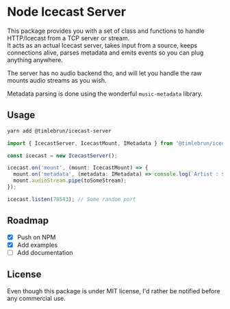 # Node Icecast Server

This package provides you with a set of class and functions to handle HTTP/Icecast from a TCP server or stream.  
It acts as an actual Icecast server, takes input from a source, keeps
connections alive, parses metadata and emits events so you can plug
anything anywhere.

The server has no audio backend tho, and will let you handle the raw
mounts audio streams as you wish.

Metadata parsing is done using the wonderful `music-metadata` library.

## Usage

```sh
yarn add @timlebrun/icecast-server
```

```ts
import { IcecastServer, IcecastMount, IMetadata } from '@timlebrun/icecast-server';

const icecast = new IcecastServer();

icecast.on('mount', (mount: IcecastMount) => {
  mount.on('metadata', (metadata: IMetadata) => console.log(`Artist : ${metadata.common.artist}`);
  mount.audioStream.pipe(toSomeStream);
});

icecast.listen(78543); // Some random port
```

## Roadmap

- [x] Push on NPM
- [x] Add examples
- [ ] Add documentation

## License

Even though this package is under MIT license, I'd rather be notified before any commercial use.
